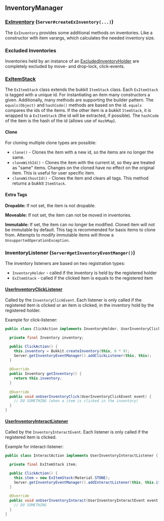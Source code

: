 ## InventoryManager

### [ExInventory] (`Server#createExInventory(...)`)

The `ExInventory` provides some additional methods on inventories. Like a constructor with item varargs, which
calculates
the needed inventory size.

### Excluded Inventories

Inventories held by an instance of an [ExcludedInventoryHolder] are completely excluded by move- and drop-lock,
click-events.

### [ExItemStack]

The `ExItemStack` class extends the bukkit `ItemStack` class. Each `ExItemStack` is tagged with a unique id. For
instantiating an item many constructors a given. Additionally, many methods are supporting the builder pattern.
The `equals(Object)` and `hashCode()` methods are based on the id. `equals` compares the ids of the items. If the other
item is a bukkit `ItemStack`, it is wrapped to a `ExItemStack` (the id will be extracted, if possible). The `hashCode`
of the item is the hash of the id (allows use of `HashMap`).

#### Clone

For cloning multiple clone types are possible:

- `clone()` - Clones the item with a new id, so the items are no longer the same.
- `cloneWithId()` - Clones the item with the current id, so they are treated as "same" items. Changes on the cloned have
  no effect on the original item. This is useful for user specific item.
- `cloneWithoutId()` - Clones the item and clears all tags. This method returns a bukkit `ItemStack`.

#### Extra Tags

**Dropable:**
If not set, the item is not dropable.

**Moveable:**
If not set, the item can not be moved in inventories.

**Immutable:**
If set, the item can no longer be modified. Cloned item will not be immutable by default.
This tag is recommended for basis items to clone from. Attempts to modify immutable items will
throw a `UnsupportedOperationException`.

### InventoryListener (`Server#getInventoryEventManger()`)

The inventory listeners are based on two registration types:

- `InventoryHolder` - called if the inventory is held by the registered holder
- `ExItemStack` - called if the clicked item is equals to the registered item

#### [UserInventoryClickListener]

Called by the `InventoryClickEvent`. Each listener is only called if the registered item is clicked or an item is
clicked, in the inventory hold by the registered holder.

Example for click-listener:

``` java
public class ClickAction implements InventoryHolder, UserInventoryClickListener {

  private final Inventory inventory;

  public ClickAction() {
    this.inventory = Bukkit.createInventory(this, 6 * 9);
    Server.getInventoryEventManager().addClickListener(this, this);
  }
  
  @Override
  public Inventory getInventory() {
    return this.inventory;
  }
  
  @Override
  public void onUserInventoryClick(UserInventoryClickEvent event) {
    // DO SOMETHING (when a item is clicked in the inventory)
  }
}
```

#### [UserInventoryInteractListener]

Called by the `InventoryInteractEvent`. Each listener is only called if the registered item is clicked.

Example for interact-listener:

``` java
public class InteractAction implements UserInventoryInteractListener {

  private final ExItemStack item;

  public ClickAction() {
    this.item = new ExItemStack(Material.STONE);
    Server.getInventoryEventManager().addInteractListener(this, this.item);
  }
  
  @Override
  public void onUserInventoryInteract(UserInventoryInteractEvent event) {
    // DO SOMETHING
  }
}
```

[ExInventory]: ../src/main/java/de/timesnake/basic/bukkit/util/user/ExInventory.java

[ExcludedInventoryHolder]: ../src/main/java/de/timesnake/basic/bukkit/util/user/ExcludedInventoryHolder.java

[ExItemStack]: ../src/main/java/de/timesnake/basic/bukkit/util/user/ExItemStack.java

[UserInventoryClickListener]: ../src/main/java/de/timesnake/basic/bukkit/util/user/event/UserInventoryClickListener.java

[UserInventoryInteractListener]: ../src/main/java/de/timesnake/basic/bukkit/util/user/event/UserInventoryInteractEvent.java